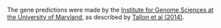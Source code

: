 [//]: # (Created by ./bin/manage_files.pl from ./species/Loa_loa/PRJNA246086/Loa_loa_PRJNA246086.annotation.html on Thu Jun 11 13:44:34 2020)
The gene predictions were made by the [Institute for Genome Sciences at the University of Maryland](http://www.igs.umaryland.edu/research/infectious_disease/), as described by [Tallon et al (2014)](http://europepmc.org/abstract/MED/25217238).
